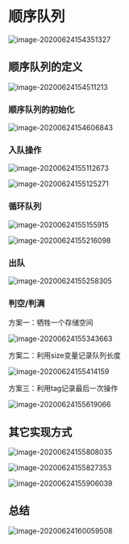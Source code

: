 # 顺序队列

![image-20200624154351327](https://cdn.jsdelivr.net/gh/KimYangOfCat/MyPicStorage/2021-CSPostgraduate-408/20200810010502.jpg)

## 顺序队列的定义

![image-20200624154511213](https://cdn.jsdelivr.net/gh/KimYangOfCat/MyPicStorage/2021-CSPostgraduate-408/20200810010511.jpg)

### 顺序队列的初始化

![image-20200624154606843](https://cdn.jsdelivr.net/gh/KimYangOfCat/MyPicStorage/2021-CSPostgraduate-408/20200810010516.jpg)

### 入队操作

![image-20200624155112673](https://cdn.jsdelivr.net/gh/KimYangOfCat/MyPicStorage/2021-CSPostgraduate-408/20200810010521.jpg)

![image-20200624155125271](https://cdn.jsdelivr.net/gh/KimYangOfCat/MyPicStorage/2021-CSPostgraduate-408/20200810010527.jpg)

### 循环队列

![image-20200624155155915](https://cdn.jsdelivr.net/gh/KimYangOfCat/MyPicStorage/2021-CSPostgraduate-408/20200810010537.jpg)

![image-20200624155216098](https://cdn.jsdelivr.net/gh/KimYangOfCat/MyPicStorage/2021-CSPostgraduate-408/20200810010542.jpg)

### 出队

![image-20200624155258305](https://cdn.jsdelivr.net/gh/KimYangOfCat/MyPicStorage/2021-CSPostgraduate-408/20200810010547.jpg)

### 判空/判满

方案一：牺牲一个存储空间

![image-20200624155343663](https://cdn.jsdelivr.net/gh/KimYangOfCat/MyPicStorage/2021-CSPostgraduate-408/20200810010552.jpg)

方案二：利用size变量记录队列长度

![image-20200624155414159](https://cdn.jsdelivr.net/gh/KimYangOfCat/MyPicStorage/2021-CSPostgraduate-408/20200810010559.jpg)

方案三：利用tag记录最后一次操作

![image-20200624155619066](https://cdn.jsdelivr.net/gh/KimYangOfCat/MyPicStorage/2021-CSPostgraduate-408/20200810010605.jpg)

## 其它实现方式

![image-20200624155808035](https://cdn.jsdelivr.net/gh/KimYangOfCat/MyPicStorage/2021-CSPostgraduate-408/20200810010616.jpg)

![image-20200624155827353](https://cdn.jsdelivr.net/gh/KimYangOfCat/MyPicStorage/2021-CSPostgraduate-408/20200810010620.jpg)

![image-20200624155906039](https://cdn.jsdelivr.net/gh/KimYangOfCat/MyPicStorage/2021-CSPostgraduate-408/20200810010625.jpg)

## 总结

![image-20200624160059508](https://cdn.jsdelivr.net/gh/KimYangOfCat/MyPicStorage/2021-CSPostgraduate-408/20200810010648.jpg)
<!-- 评论模块，不可删除 -->
<Vssue  />